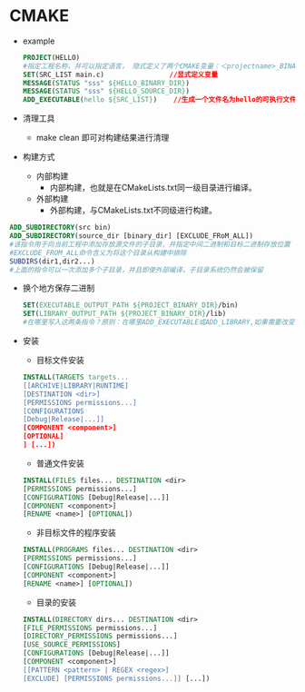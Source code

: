 # CMAKE
* example
	```cmake
	PROJECT(HELLO)                      
	#指定工程名称，并可以指定语言， 隐式定义了两个CMAKE变量：＜projectname>_BINARY_DIR ＜projectname>_SOURCE_DIR
	SET(SRC_LIST main.c)                //显式定义变量
	MESSAGE(STATUS "sss" ${HELLO_BINARY_DIR})   
	MESSAGE(STATUS "sss" ${HELLO_SOURCE_DIR})
	ADD_EXECUTABLE(hello ${SRC_LIST})    //生成一个文件名为hello的可执行文件
	```
	
* 清理工具
  * make clean    即可对构建结果进行清理
  
* 构建方式
  * 内部构建
    * 内部构建，也就是在CMakeLists.txt同一级目录进行编译。
  * 外部构建
    * 外部构建，与CMakeLists.txt不同级进行构建。

```cmake
ADD_SUBDIRECTORY(src bin)
ADD_SUBDIRECTORY(source_dir [binary_dir] [EXCLUDE_FRoM_ALL])
#该指令用于向当前工程中添加存放源文件的子目录，并指定中间二进制和目标二进制存放位置
#EXCLUDE_FROM_ALL命令含义为将这个目录从构建中排除
SUBDIRS(dir1,dir2...)
#上面的指令可以一次添加多个子目录，并且即使外部编译，子目录系统仍然会被保留
```

* 换个地方保存二进制

  ```cmake
  SET(EXECUTABLE_OUTPUT_PATH ${PROJECT_BINARY_DIR}/bin)
  SET(LIBRARY_OUTPUT_PATH ${PROJECT_BINARY_DIR}/lib)
  #在哪里写入这两条指令？原则：在哪里ADD_EXECUTABLE或ADD_LIBRARY,如果需要改变目标存放路径就在哪里加入上述定义
  ```

  

* 安装

  * 目标文件安装

  ```cmake
  INSTALL(TARGETS targets...
  [[ARCHIVE|LIBRARY|RUNTIME]
  [DESTINATION <dir>]
  [PERMISSIONS permissions...]
  [CONFIGURATIONS
  [Debug|Release|...]]
  [COMPONENT <component>]
  [OPTIONAL]
  ] [...])
  ```

  * 普通文件安装

  ```cmake
  INSTALL(FILES files... DESTINATION <dir>
  [PERMISSIONS permissions...]
  [CONFIGURATIONS [Debug|Release|...]]
  [COMPONENT <component>]
  [RENAME <name>] [OPTIONAL])
  ```

  * 非目标文件的程序安装

  ```cmake
  INSTALL(PROGRAMS files... DESTINATION <dir>
  [PERMISSIONS permissions...]
  [CONFIGURATIONS [Debug|Release|...]]
  [COMPONENT <component>]
  [RENAME <name>] [OPTIONAL])
  ```

  

  * 目录的安装

  ```cmake
  INSTALL(DIRECTORY dirs... DESTINATION <dir>
  [FILE_PERMISSIONS permissions...]
  [DIRECTORY_PERMISSIONS permissions...]
  [USE_SOURCE_PERMISSIONS]
  [CONFIGURATIONS [Debug|Release|...]]
  [COMPONENT <component>]
  [[PATTERN <pattern> | REGEX <regex>]
  [EXCLUDE] [PERMISSIONS permissions...]] [...])
  ```

  

​		
